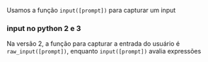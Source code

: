 
Usamos a função ```input([prompt])``` para capturar um input  

### input no python 2 e 3

Na versão 2, a função para capturar a entrada do usuário é ```raw_input([prompt])```, enquanto ```input([prompt])``` avalia expressões 